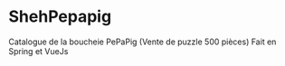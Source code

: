 # ShehPepapig
Catalogue de la boucheie PePaPig (Vente de puzzle 500 pièces)
Fait en Spring et VueJs
